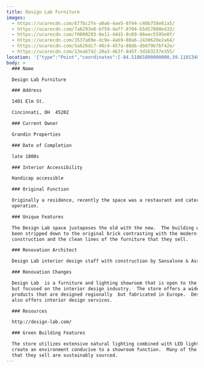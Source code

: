 ```yaml
---
title: Design Lab Furniture
images:
  - https://ucarecdn.com/677bc2fe-a0a6-4ae5-8f44-c40b758e61a5/
  - https://ucarecdn.com/7a6293e8-bf59-4aff-8704-b5d57080ed33/
  - https://ucarecdn.com/f0000293-8e11-4dd1-8c69-86eec5595e0f/
  - https://ucarecdn.com/3537a69e-dc9e-4a69-80a6-2430628e2a64/
  - https://ucarecdn.com/5a626dc7-40c4-457a-88db-db079b7bf42e/
  - https://ucarecdn.com/13eab742-20a3-463f-845f-3d163237e355/
location: '{"type":"Point","coordinates":[-84.51865800000000,39.11013400000000]}'
body: >
  ### Name

  Design Lab Furniture

  ### Address

  1401 Elm St.

  Cincinnati, OH  45202

  ### Current Owner

  Grandin Properties

  ### Date of Completion

  late 1800s

  ### Interior Accessibility

  Handicap accessible

  ### Original Function

  Originally a residence, recently the space was a restaurant and catering
  operation.

  ### Unique Features

  The Design Lab space juxtaposes the old with the new.  The building walls have
  been stripped down to the original brick contrasting with the modern new
  construction and the clean lines of the furniture that they sell.

  ### Renovation Architect

  Design Lab interior design staff with construction by Sansalone & Assoc.

  ### Renovation Changes

  Design Lab  is a furniture and lighting showroom that is open to the public
  but focused on the interior design industry.  The store offers a wide range of
  products that are designed regionally  but fabricated in Europe.  Design Lab
  also offers interior design services.

  ### Resources

  http://design-lab.com/

  ### Green Building Features

  The store utilizes extensive natural lighting combined with LED lighting to
  create an environment conducive to a showroom function.  Many of the products
  that they sell are sustainably sourced.
---
```

